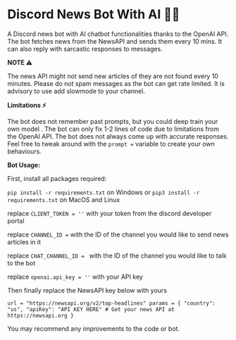 # Discord News Bot With AI 🦾🤖

A Discord news bot with AI chatbot functionalities thanks to the OpenAI API. The bot fetches news from the NewsAPI and sends
them every 10 mins. It can also reply with sarcastic responses to messages.


**NOTE ⚠️**

The news API might not send new articles of they are not found every 10 minutes. Please do not spam messages as the bot can get rate limited. It is advisory to use add slowmode to your channel.

**Limitations ⚡️**

The bot does not remember past prompts, but you could deep train your own model . The bot can only fix 1-2 lines of code due to limitations from the OpenAI API. The bot does not always come up with accurate responses. 
Feel free to tweak around with the ``prompt =`` variable to create your own behaviours.



**Bot Usage:**

First, install all packages required:

``pip install -r requirements.txt`` on Windows or ``pip3 install -r requirements.txt`` on MacOS and Linux


replace ``CLIENT_TOKEN = ''``  with your token from the discord developer portal

replace ``CHANNEL_ID =`` with the ID of the channel you would like to send news articles in it

replace ``CHAT_CHANNEL_ID = `` with the ID of the channel you would like to talk to the bot 

replace ``openai.api_key = ''`` with your API key 

Then finally replace the NewsAPI key below with yours

``url = "https://newsapi.org/v2/top-headlines"
params = {
    "country": "us",
    "apiKey": "API KEY HERE"
    # Get your news API at https://newsapi.org
}``


You may recommend any improvements to the code or bot.
